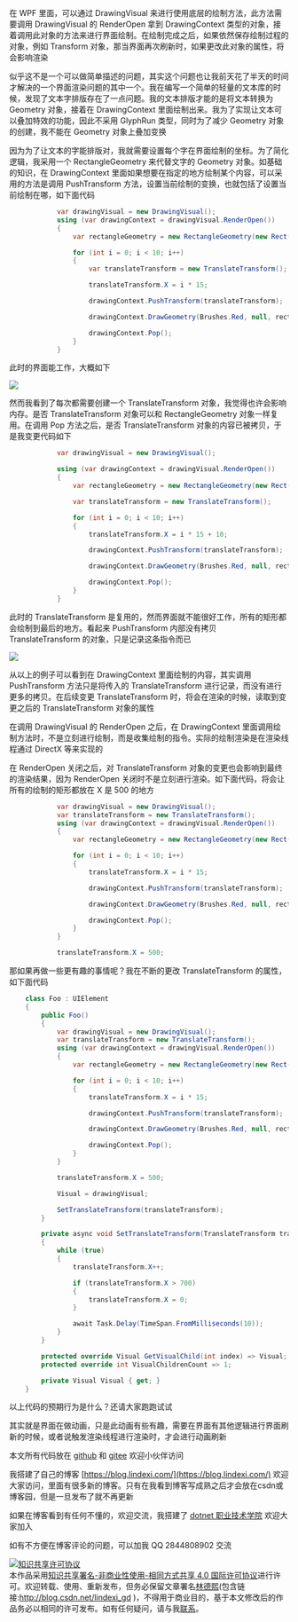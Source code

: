 
在 WPF 里面，可以通过 DrawingVisual 来进行使用底层的绘制方法，此方法需要调用  DrawingVisual 的 RenderOpen 拿到 DrawingContext 类型的对象，接着调用此对象的方法来进行界面绘制。在绘制完成之后，如果依然保存绘制过程的对象，例如 Transform 对象，那当界面再次刷新时，如果更改此对象的属性，将会影响渲染

<!--more-->


<!-- CreateTime:2021/8/4 8:27:55 -->


<!-- 发布 -->

似乎这不是一个可以做简单描述的问题，其实这个问题也让我前天花了半天的时间才解决的一个界面渲染问题的其中一个。我在编写一个简单的轻量的文本库的时候，发现了文本字排版存在了一点问题。我的文本排版才能的是将文本转换为 Geometry 对象，接着在 DrawingContext 里面绘制出来。我为了实现让文本可以叠加特效的功能，因此不采用 GlyphRun 类型，同时为了减少 Geometry 对象的创建，我不能在 Geometry 对象上叠加变换

因为为了让文本的字能排版对，我就需要设置每个字在界面绘制的坐标。为了简化逻辑，我采用一个 RectangleGeometry 来代替文字的 Geometry 对象。如基础的知识，在 DrawingContext 里面如果想要在指定的地方绘制某个内容，可以采用的方法是调用 PushTransform 方法，设置当前绘制的变换，也就包括了设置当前绘制在哪，如下面代码

```csharp
            var drawingVisual = new DrawingVisual();
            using (var drawingContext = drawingVisual.RenderOpen())
            {
                var rectangleGeometry = new RectangleGeometry(new Rect(0, 0, 10, 10));

                for (int i = 0; i < 10; i++)
                {
                    var translateTransform = new TranslateTransform();

                    translateTransform.X = i * 15;

                    drawingContext.PushTransform(translateTransform);

                    drawingContext.DrawGeometry(Brushes.Red, null, rectangleGeometry);

                    drawingContext.Pop();
                }
            }
```

此时的界面能工作，大概如下

<!-- ![](image/WPF 更改 DrawingVisual 的 RenderOpen 用到的对象的内容将持续影响渲染效果/WPF 更改 DrawingVisual 的 RenderOpen 用到的对象的内容将持续影响渲染效果0.png) -->

![](http://image.acmx.xyz/lindexi%2F202184834335299.jpg)

然而我看到了每次都需要创建一个 TranslateTransform 对象，我觉得也许会影响内存。是否 TranslateTransform 对象可以和 RectangleGeometry 对象一样复用。在调用 Pop 方法之后，是否 TranslateTransform 对象的内容已被拷贝，于是我变更代码如下

```csharp
            var drawingVisual = new DrawingVisual();

            using (var drawingContext = drawingVisual.RenderOpen())
            {
                var rectangleGeometry = new RectangleGeometry(new Rect(0, 0, 10, 10));

                var translateTransform = new TranslateTransform();

                for (int i = 0; i < 10; i++)
                {
                    translateTransform.X = i * 15 + 10;

                    drawingContext.PushTransform(translateTransform);

                    drawingContext.DrawGeometry(Brushes.Red, null, rectangleGeometry);

                    drawingContext.Pop();
                }
            }
```

此时的 TranslateTransform 是复用的，然而界面就不能很好工作，所有的矩形都会绘制到最后的地方。看起来 PushTransform 内部没有拷贝 TranslateTransform 的对象，只是记录这条指令而已

<!-- ![](image/WPF 更改 DrawingVisual 的 RenderOpen 用到的对象的内容将持续影响渲染效果/WPF 更改 DrawingVisual 的 RenderOpen 用到的对象的内容将持续影响渲染效果1.png) -->

![](http://image.acmx.xyz/lindexi%2F202184836237122.jpg)

从以上的例子可以看到在 DrawingContext 里面绘制的内容，其实调用 PushTransform 方法只是将传入的 TranslateTransform 进行记录，而没有进行更多的拷贝。在后续变更 TranslateTransform 时，将会在渲染的时候，读取到变更之后的 TranslateTransform 对象的属性

在调用 DrawingVisual 的 RenderOpen 之后，在 DrawingContext 里面调用绘制方法时，不是立刻进行绘制，而是收集绘制的指令。实际的绘制渲染是在渲染线程通过 DirectX 等来实现的

在 RenderOpen 关闭之后，对 TranslateTransform 对象的变更也会影响到最终的渲染结果，因为 RenderOpen 关闭时不是立刻进行渲染。如下面代码，将会让所有的绘制的矩形都放在 X 是 500 的地方

```csharp
            var drawingVisual = new DrawingVisual();
            var translateTransform = new TranslateTransform();
            using (var drawingContext = drawingVisual.RenderOpen())
            {
                var rectangleGeometry = new RectangleGeometry(new Rect(0, 0, 10, 10));

                for (int i = 0; i < 10; i++)
                {
                    translateTransform.X = i * 15;

                    drawingContext.PushTransform(translateTransform);

                    drawingContext.DrawGeometry(Brushes.Red, null, rectangleGeometry);

                    drawingContext.Pop();
                }
            }

            translateTransform.X = 500;
```

那如果再做一些更有趣的事情呢？我在不断的更改 TranslateTransform 的属性，如下面代码

```csharp
    class Foo : UIElement
    {
        public Foo()
        {
            var drawingVisual = new DrawingVisual();
            var translateTransform = new TranslateTransform();
            using (var drawingContext = drawingVisual.RenderOpen())
            {
                var rectangleGeometry = new RectangleGeometry(new Rect(0, 0, 10, 10));

                for (int i = 0; i < 10; i++)
                {
                    translateTransform.X = i * 15;

                    drawingContext.PushTransform(translateTransform);

                    drawingContext.DrawGeometry(Brushes.Red, null, rectangleGeometry);

                    drawingContext.Pop();
                }
            }

            translateTransform.X = 500;

            Visual = drawingVisual;

            SetTranslateTransform(translateTransform);
        }

        private async void SetTranslateTransform(TranslateTransform translateTransform)
        {
            while (true)
            {
                translateTransform.X++;

                if (translateTransform.X > 700)
                {
                    translateTransform.X = 0;
                }

                await Task.Delay(TimeSpan.FromMilliseconds(10));
            }
        }

        protected override Visual GetVisualChild(int index) => Visual;
        protected override int VisualChildrenCount => 1;

        private Visual Visual { get; }
    }

```

以上代码的预期行为是什么？还请大家跑跑试试

其实就是界面在做动画，只是此动画有些有趣，需要在界面有其他逻辑进行界面刷新的时候，或者说触发渲染线程进行渲染时，才会进行动画刷新

本文所有代码放在 [github](https://github.com/lindexi/lindexi_gd/tree/2af349867a6e6da136e5bc068357877f38788216/KebelrafoRalneanarjeargi) 和 [gitee](https://gitee.com/lindexi/lindexi_gd/tree/2af349867a6e6da136e5bc068357877f38788216/KebelrafoRalneanarjeargi) 欢迎小伙伴访问





我搭建了自己的博客 [https://blog.lindexi.com/](https://blog.lindexi.com/) 欢迎大家访问，里面有很多新的博客。只有在我看到博客写成熟之后才会放在csdn或博客园，但是一旦发布了就不再更新

如果在博客看到有任何不懂的，欢迎交流，我搭建了 [dotnet 职业技术学院](https://t.me/dotnet_campus) 欢迎大家加入

如有不方便在博客评论的问题，可以加我 QQ 2844808902 交流

<a rel="license" href="http://creativecommons.org/licenses/by-nc-sa/4.0/"><img alt="知识共享许可协议" style="border-width:0" src="https://licensebuttons.net/l/by-nc-sa/4.0/88x31.png" /></a><br />本作品采用<a rel="license" href="http://creativecommons.org/licenses/by-nc-sa/4.0/">知识共享署名-非商业性使用-相同方式共享 4.0 国际许可协议</a>进行许可。欢迎转载、使用、重新发布，但务必保留文章署名[林德熙](http://blog.csdn.net/lindexi_gd)(包含链接:http://blog.csdn.net/lindexi_gd )，不得用于商业目的，基于本文修改后的作品务必以相同的许可发布。如有任何疑问，请与我[联系](mailto:lindexi_gd@163.com)。